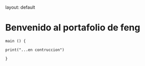 
layout: default

# Benvenido al portafolio de feng 


```
main () {

print("...en contruccion")

}
```
